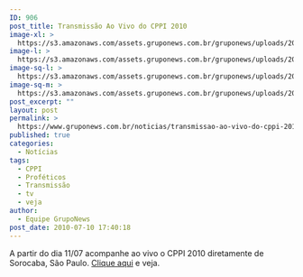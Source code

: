 ```yaml
---
ID: 906
post_title: Transmissão Ao Vivo do CPPI 2010
image-xl: >
  https://s3.amazonaws.com/assets.gruponews.com.br/gruponews/uploads/2010/07/bannergrupo.jpg
image-l: >
  https://s3.amazonaws.com/assets.gruponews.com.br/gruponews/uploads/2010/07/bannergrupo.jpg
image-sq-l: >
  https://s3.amazonaws.com/assets.gruponews.com.br/gruponews/uploads/2010/07/bannergrupo.jpg
image-sq-m: >
  https://s3.amazonaws.com/assets.gruponews.com.br/gruponews/uploads/2010/07/bannergrupo-720x305.jpg
post_excerpt: ""
layout: post
permalink: >
  https://www.gruponews.com.br/noticias/transmissao-ao-vivo-do-cppi-2010
published: true
categories:
  - Notícias
tags:
  - CPPI
  - Proféticos
  - Transmissão
  - tv
  - veja
author:
  - Equipe GrupoNews
post_date: 2010-07-10 17:40:18
---
```

A partir do dia 11/07 acompanhe ao vivo o CPPI 2010 diretamente de Sorocaba, São Paulo. <a href="http://www.gruponews.com.br/webtv" target="_blank">Clique aqui</a> e veja.